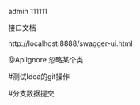 admin  111111

接口文档

http://localhost:8888/swagger-ui.html



@ApiIgnore
忽略某个类


#测试Idea的git操作

#分支数据提交